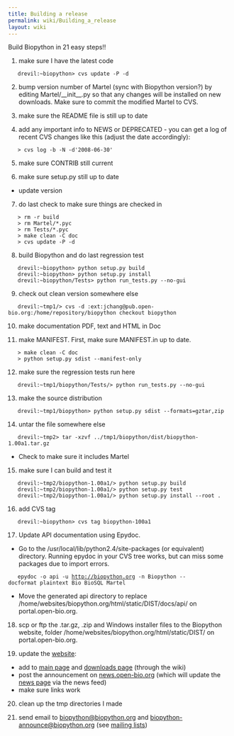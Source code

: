 ```yaml
---
title: Building a release
permalink: wiki/Building_a_release
layout: wiki
---
```


Build Biopython in 21 easy steps!!

1. make sure I have the latest code

`   drevil:~biopython> cvs update -P -d `

2. bump version number of Martel (sync with Biopython version?) by
editing Martel/\_\_init\_\_.py so that any changes will be installed on
new downloads. Make sure to commit the modified Martel to CVS.

3. make sure the README file is still up to date

4. add any important info to NEWS or DEPRECATED - you can get a log of
recent CVS changes like this (adjust the date accordingly):

`   > cvs log -b -N -d'2008-06-30'`

5. make sure CONTRIB still current

6. make sure setup.py still up to date

-   update version

7. do last check to make sure things are checked in

`   > rm -r build`  
`   > rm Martel/*.pyc`  
`   > rm Tests/*.pyc`  
`   > make clean -C doc`  
`   > cvs update -P -d `

8. build Biopython and do last regression test

`   drevil:~biopython> python setup.py build `  
`   drevil:~biopython> python setup.py install `  
`   drevil:~biopython/Tests> python run_tests.py --no-gui `

9. check out clean version somewhere else

`   drevil:~tmp1/> cvs -d :ext:jchang@pub.open-bio.org:/home/repository/biopython checkout biopython `

10. make documentation PDF, text and HTML in Doc

11. make MANIFEST. First, make sure MANIFEST.in up to date.

`   > make clean -C doc`  
`   > python setup.py sdist --manifest-only `

12. make sure the regression tests run here

`   drevil:~tmp1/biopython/Tests/> python run_tests.py --no-gui `

13. make the source distribution

`   drevil:~tmp1/biopython> python setup.py sdist --formats=gztar,zip `

14. untar the file somewhere else

`   drevil:~tmp2> tar -xzvf ../tmp1/biopython/dist/biopython-1.00a1.tar.gz`

-   Check to make sure it includes Martel

15. make sure I can build and test it

`   drevil:~tmp2/biopython-1.00a1/> python setup.py build`  
`   drevil:~tmp2/biopython-1.00a1/> python setup.py test`  
`   drevil:~tmp2/biopython-1.00a1/> python setup.py install --root . `

16. add CVS tag

`   drevil:~biopython> cvs tag biopython-100a1 `

17. Update API documentation using Epydoc.

-   Go to the /usr/local/lib/python2.4/site-packages (or equivalent)
    directory. Running epydoc in your CVS tree works, but can miss some
    packages due to import errors.

`   epydoc -o api -u `[`http://biopython.org`](http://biopython.org)` -n Biopython --docformat plaintext Bio BioSQL Martel`

-   Move the generated api directory to replace
    /home/websites/biopython.org/html/static/DIST/docs/api/
    on portal.open-bio.org.

18. scp or ftp the .tar.gz, .zip and Windows installer files to the
Biopython website, folder /home/websites/biopython.org/html/static/DIST/
on portal.open-bio.org.

19. update the [website](website "wikilink"):

-   add to [main page](Main_Page "wikilink") and [downloads
    page](Download "wikilink") (through the wiki)
-   post the announcement on
    [news.open-bio.org](http://news.open-bio.org) (which will update the
    [news page](News "wikilink") via the news feed)
-   make sure links work

20. clean up the tmp directories I made

21. send email to biopython@biopython.org and
biopython-announce@biopython.org (see [mailing
lists](Mailing_lists "wikilink"))
